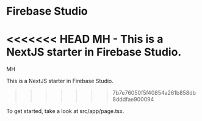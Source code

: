 # Firebase Studio

<<<<<<< HEAD
MH - This is a NextJS starter in Firebase Studio.
=======
MH

This is a NextJS starter in Firebase Studio.
>>>>>>> 7b7e76050f5f40854a261b858db8dddfae900094

To get started, take a look at src/app/page.tsx.

